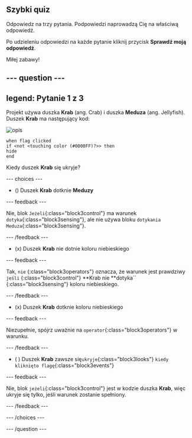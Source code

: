 ## Szybki quiz

Odpowiedz na trzy pytania. Podpowiedzi naprowadzą Cię na właściwą odpowiedź.

Po udzieleniu odpowiedzi na każde pytanie kliknij przycisk **Sprawdź moją odpowiedź**.

Miłej zabawy!

--- question ---
---
legend: Pytanie 1 z 3
---

Projekt używa duszka **Krab** (ang. Crab) i duszka **Meduza** (ang. Jellyfish). Duszek **Krab** ma następujący kod:

![opis](images/crab-icon.png)

```blocks3
when flag clicked
if <not <touching color (#0000FF)?>> then
hide
end
```

Kiedy duszek **Krab** się ukryje?

--- choices ---

- () Duszek **Krab** dotknie **Meduzy**

 --- feedback ---

 Nie, blok `Jeżeli`{:class="block3control"} ma warunek `dotyka`{:class="block3sensing"}, ale nie używa bloku `dotykania Meduza`{:class="block3sensing"}.

 --- /feedback ---

- (x) Duszek **Krab** nie dotnie koloru niebieskiego

 --- feedback ---

Tak, `nie` {:class="block3operators"} oznacza, że warunek jest prawdziwy `jeśli` {:class="block3control"} **Krab nie **dotyka`` {:class="block3sensing"} koloru niebieskiego.

 --- /feedback ---

- (x) Duszek **Krab** dotknie koloru niebieskiego

 --- feedback ---

 Niezupełnie, spójrz uważnie na `operator`{:class="block3operators"} w warunku.

 --- /feedback ---

- ( ) Duszek **Krab** zawsze się`ukryje`{:class="block3looks"} `kiedy kliknięto flagę`{:class="block3events"}

 --- feedback ---

 Nie, blok `jeżeli`{:class="block3control"} jest w kodzie duszka **Krab**, więc ukryje się tylko, jeśli warunek zostanie spełniony.

 --- /feedback ---

--- /choices ---

--- /question ---
